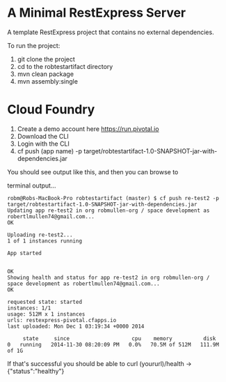 A Minimal RestExpress Server
============================
A template RestExpress project that contains no external dependencies.

To run the project:
1. git clone the project
2. cd to the robtestartifact directory
2. mvn clean package
3. mvn assembly:single


Cloud Foundry
==================
1. Create a demo account here https://run.pivotal.io
2. Download the CLI 
3. Login with the CLI 
4. cf push (app name) -p target/robtestartifact-1.0-SNAPSHOT-jar-with-dependencies.jar

You should see output like this, and then you can browse to 

terminal output...

```
robm@Robs-MacBook-Pro robtestartifact (master) $ cf push re-test2 -p target/robtestartifact-1.0-SNAPSHOT-jar-with-dependencies.jar 
Updating app re-test2 in org robmullen-org / space development as robertlmullen74@gmail.com...
OK

Uploading re-test2...
1 of 1 instances running

App started


OK
Showing health and status for app re-test2 in org robmullen-org / space development as robertlmullen74@gmail.com...
OK

requested state: started
instances: 1/1
usage: 512M x 1 instances
urls: restexpress-pivotal.cfapps.io
last uploaded: Mon Dec 1 03:19:34 +0000 2014

     state     since                    cpu    memory          disk   
0   running   2014-11-30 08:20:09 PM   0.0%   70.5M of 512M   111.9M of 1G  
```

If that's successful you should be able to curl (yoururl)/health -> {"status":"healthy"}

